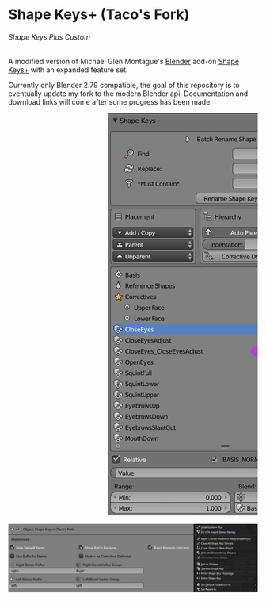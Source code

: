 Shape Keys+ (Taco's Fork)
===========
###### Shape Keys Plus Custom

A modified version of Michael Glen Montague's [Blender](https://www.blender.org/) add-on [Shape Keys+](https://github.com/MichaelGlenMontague/shape_keys_plus) with an expanded feature set.

Currently only Blender 2.79 compatible, the goal of this repository is to eventually update my fork to the modern Blender api. Documentation and download links will come after some progress has been made.

<pre>                        <img src="./screenshot1.png" alt="Screenshot 1"></pre>
<img src="./screenshot2.png" alt="Screenshot 2">
